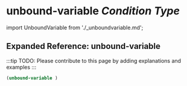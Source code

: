 # **unbound-variable** *Condition Type*

import UnboundVariable from './_unboundvariable.md';

<UnboundVariable />

## Expanded Reference: unbound-variable

:::tip
TODO: Please contribute to this page by adding explanations and examples
:::

```lisp
(unbound-variable )
```
